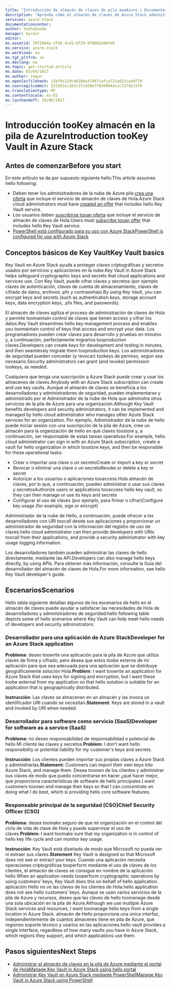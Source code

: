 ```yaml
---
title: "Introducción de almacén de claves de pila aaaAzure | Documentos de Microsoft"
description: "Aprenda cómo el almacén de claves de Azure Stack administra claves y secretos"
services: azure-stack
documentationcenter: 
author: SnehaGunda
manager: byronr
editor: 
ms.assetid: 70f1684a-3fbb-4cd1-bf29-9f9882e98fe9
ms.service: azure-stack
ms.workload: na
ms.tgt_pltfrm: na
ms.devlang: na
ms.topic: get-started-article
ms.date: 03/04/2017
ms.author: sngun
ms.openlocfilehash: 12bf9c219c4b2bba37467cafca721a632caa9f70
ms.sourcegitcommit: 523283cc1b3c37c428e77850964dc1c33742c5f0
ms.translationtype: MT
ms.contentlocale: es-ES
ms.lasthandoff: 10/06/2017
---
```

# <a name="introduction-tookey-vault-in-azure-stack"></a><span data-ttu-id="74df2-103">Introducción tooKey almacén en la pila de Azure</span><span class="sxs-lookup"><span data-stu-id="74df2-103">Introduction tooKey Vault in Azure Stack</span></span>

## <a name="before-you-start"></a><span data-ttu-id="74df2-104">Antes de comenzar</span><span class="sxs-lookup"><span data-stu-id="74df2-104">Before you start</span></span>
<span data-ttu-id="74df2-105">En este artículo se da por supuesto siguiente hello:</span><span class="sxs-lookup"><span data-stu-id="74df2-105">This article assumes hello following:</span></span>

* <span data-ttu-id="74df2-106">Deben tener los administradores de la nube de Azure pila [crea una oferta](azure-stack-create-offer.md) que incluye el servicio de almacén de claves de Hola.</span><span class="sxs-lookup"><span data-stu-id="74df2-106">Azure Stack cloud administrators must have [created an offer](azure-stack-create-offer.md) that includes hello Key Vault service.</span></span>  
* <span data-ttu-id="74df2-107">Los usuarios deben [suscribirse tooan oferta](azure-stack-subscribe-plan-provision-vm.md) que incluye el servicio de almacén de claves de Hola.</span><span class="sxs-lookup"><span data-stu-id="74df2-107">Users must [subscribe tooan offer](azure-stack-subscribe-plan-provision-vm.md) that includes hello Key Vault service.</span></span>  
* [<span data-ttu-id="74df2-108">PowerShell está configurado para su uso con Azure Stack</span><span class="sxs-lookup"><span data-stu-id="74df2-108">PowerShell is configured for use with Azure Stack</span></span>](azure-stack-powershell-configure-user.md) 
 
## <a name="key-vault-basics"></a><span data-ttu-id="74df2-109">Conceptos básicos de Key Vault</span><span class="sxs-lookup"><span data-stu-id="74df2-109">Key Vault basics</span></span>
<span data-ttu-id="74df2-110">Key Vault en Azure Stack ayuda a proteger claves criptográficas y secretos usados por servicios y aplicaciones en la nube.</span><span class="sxs-lookup"><span data-stu-id="74df2-110">Key Vault in Azure Stack helps safeguard cryptographic keys and secrets that cloud applications and services use.</span></span> <span data-ttu-id="74df2-111">Con Key Vault, puede cifrar claves y secretos (por ejemplo claves de autenticación, claves de cuenta de almacenamiento, claves de cifrado de datos, archivos .pfx y contraseñas).</span><span class="sxs-lookup"><span data-stu-id="74df2-111">By using Key Vault, you can encrypt keys and secrets (such as authentication keys, storage account keys, data encryption keys, .pfx files, and passwords).</span></span>

<span data-ttu-id="74df2-112">El almacén de claves agiliza el proceso de administración de claves de Hola y permite toomaintain control de claves que tienen acceso y cifrar los datos.</span><span class="sxs-lookup"><span data-stu-id="74df2-112">Key Vault streamlines hello key management process and enables you toomaintain control of keys that access and encrypt your data.</span></span> <span data-ttu-id="74df2-113">Los programadores pueden crear claves para desarrollo y pruebas en minutos y, a continuación, perfectamente migrarlos tooproduction claves.</span><span class="sxs-lookup"><span data-stu-id="74df2-113">Developers can create keys for development and testing in minutes, and then seamlessly migrate them tooproduction keys.</span></span> <span data-ttu-id="74df2-114">Los administradores de seguridad pueden conceder (y revocar) tookeys de permiso, según sea necesario.</span><span class="sxs-lookup"><span data-stu-id="74df2-114">Security administrators can grant (and revoke) permission tookeys, as needed.</span></span>

<span data-ttu-id="74df2-115">Cualquiera que tenga una suscripción a Azure Stack puede crear y usar los almacenes de claves.</span><span class="sxs-lookup"><span data-stu-id="74df2-115">Anybody with an Azure Stack subscription can create and use key vaults.</span></span> <span data-ttu-id="74df2-116">Aunque el almacén de claves se beneficia a los desarrolladores y administradores de seguridad, pueden implementarse y administrado por el Administrador de la nube de Hola que administra otros servicios de la pila de Azure para una organización.</span><span class="sxs-lookup"><span data-stu-id="74df2-116">Although Key Vault benefits developers and security administrators, it can be implemented and managed by hello cloud administrator who manages other Azure Stack services for an organization.</span></span> <span data-ttu-id="74df2-117">Por ejemplo, Administrador de la nube de hello puede iniciar sesión con una suscripción de la pila de Azure, cree un almacén para la organización de hello en qué claves toostore y, a continuación, ser responsable de estas tareas operativas:</span><span class="sxs-lookup"><span data-stu-id="74df2-117">For example, hello cloud administrator can sign in with an Azure Stack subscription, create a vault for hello organization in which toostore keys, and then be responsible for these operational tasks:</span></span>

* <span data-ttu-id="74df2-118">Crear o importar una clave o un secreto</span><span class="sxs-lookup"><span data-stu-id="74df2-118">Create or import a key or secret</span></span>
* <span data-ttu-id="74df2-119">Revocar o eliminar una clave o un secreto</span><span class="sxs-lookup"><span data-stu-id="74df2-119">Revoke or delete a key or secret</span></span>
* <span data-ttu-id="74df2-120">Autorizar a los usuarios o aplicaciones tooaccess Hola almacén de claves, por lo que, a continuación, pueden administrar o usar sus claves y secretos</span><span class="sxs-lookup"><span data-stu-id="74df2-120">Authorize users or applications tooaccess hello key vault, so they can   then manage or use its keys and secrets</span></span>
* <span data-ttu-id="74df2-121">Configurar el uso de claves (por ejemplo, para firmar o cifrar)</span><span class="sxs-lookup"><span data-stu-id="74df2-121">Configure key usage (for example, sign or encrypt)</span></span>

<span data-ttu-id="74df2-122">Administrador de la nube de Hello, a continuación, puede ofrecer a los desarrolladores con URI toocall desde sus aplicaciones y proporcionar un administrador de seguridad con la información del registro de uso de claves.</span><span class="sxs-lookup"><span data-stu-id="74df2-122">hello cloud administrator can then provide developers with URIs toocall from their applications, and provide a security administrator with key usage logging information.</span></span>

<span data-ttu-id="74df2-123">Los desarrolladores también pueden administrar las claves de hello directamente, mediante las API.</span><span class="sxs-lookup"><span data-stu-id="74df2-123">Developers can also manage hello keys directly, by using APIs.</span></span> <span data-ttu-id="74df2-124">Para obtener más información, consulte la Guía del desarrollador del almacén de claves de Hola.</span><span class="sxs-lookup"><span data-stu-id="74df2-124">For more information, see hello Key Vault developer's guide.</span></span>

## <a name="scenarios"></a><span data-ttu-id="74df2-125">Escenarios</span><span class="sxs-lookup"><span data-stu-id="74df2-125">Scenarios</span></span>
<span data-ttu-id="74df2-126">Hello tabla siguiente detallan algunos de los escenarios de hello en el almacén de claves puede ayudar a satisfacer las necesidades de Hola de desarrolladores y administradores de seguridad:</span><span class="sxs-lookup"><span data-stu-id="74df2-126">hello following table depicts some of hello scenarios where Key Vault can help meet hello needs of developers and security administrators:</span></span>

### <a name="developer-for-an-azure-stack-application"></a><span data-ttu-id="74df2-127">Desarrollador para una aplicación de Azure Stack</span><span class="sxs-lookup"><span data-stu-id="74df2-127">Developer for an Azure Stack application</span></span>
<span data-ttu-id="74df2-128">**Problema**: deseo toowrite una aplicación para la pila de Azure que utiliza claves de firma y cifrado, pero desea que estos toobe externo de mi aplicación para que sea adecuada para una aplicación que se distribuye geográficamente solución Hola.</span><span class="sxs-lookup"><span data-stu-id="74df2-128">**Problem**: I want toowrite an application for Azure Stack that uses keys for signing and encryption, but I want these toobe external from my application so that hello solution is suitable for an application that is geographically distributed.</span></span>

<span data-ttu-id="74df2-129">**Instrucción**: Las claves se almacenan en un almacén y las invoca un identificador URI cuando se necesitan.</span><span class="sxs-lookup"><span data-stu-id="74df2-129">**Statement**: Keys are stored in a vault and invoked by URI when needed.</span></span>

### <a name="developer-for-software-as-a-service-saas"></a><span data-ttu-id="74df2-130">Desarrollador para software como servicio (SaaS)</span><span class="sxs-lookup"><span data-stu-id="74df2-130">Developer for software as a service (SaaS)</span></span>
<span data-ttu-id="74df2-131">**Problema:** no deseo responsabilidad de responsabilidad o potencial de hello Mi cliente las claves y secretos.</span><span class="sxs-lookup"><span data-stu-id="74df2-131">**Problem:** I don’t want hello responsibility or potential liability for my customer's keys and secrets.</span></span>

<span data-ttu-id="74df2-132">**Instrucción**: Los clientes pueden importar sus propias claves a Azure Stack y administrarlas.</span><span class="sxs-lookup"><span data-stu-id="74df2-132">**Statement:** Customers can import their own keys into Azure Stack, and manage them.</span></span> <span data-ttu-id="74df2-133">Desea tooown de los clientes y administrar sus claves de modo que puedo concentrarse en hacer ¿qué hacer mejor, que proporciona características de software de hello principales.</span><span class="sxs-lookup"><span data-stu-id="74df2-133">I want customers tooown and manage their keys so that I can concentrate on doing what I do best, which is providing hello core software features.</span></span>

### <a name="chief-security-officer-cso"></a><span data-ttu-id="74df2-134">Responsable principal de la seguridad (CSO)</span><span class="sxs-lookup"><span data-stu-id="74df2-134">Chief Security Officer (CSO)</span></span>
<span data-ttu-id="74df2-135">**Problema:** desea toomake seguro de que mi organización en el control del ciclo de vida de clave de Hola y puede supervisar el uso de claves.</span><span class="sxs-lookup"><span data-stu-id="74df2-135">**Problem:** I want toomake sure that my organization is in control of hello key life cycle and can monitor key usage.</span></span>

<span data-ttu-id="74df2-136">**Instrucción**: Key Vault está diseñado de modo que Microsoft no pueda ver ni extraer sus claves.</span><span class="sxs-lookup"><span data-stu-id="74df2-136">**Statement** Key Vault is designed so that Microsoft does not see or extract your keys.</span></span>  <span data-ttu-id="74df2-137">Cuando una aplicación necesita operaciones criptográficas tooperform mediante el uso de claves de los clientes, el almacén de claves se consigue en nombre de la aplicación hello.</span><span class="sxs-lookup"><span data-stu-id="74df2-137">When an application needs tooperform cryptographic operations by using customers’ keys, Key Vault does this on behalf of hello application.</span></span> <span data-ttu-id="74df2-138">aplicación Hello no ve las claves de los clientes de Hola.</span><span class="sxs-lookup"><span data-stu-id="74df2-138">hello application does not see hello customers’ keys.</span></span>  <span data-ttu-id="74df2-139">Aunque se usan varios servicios de la pila de Azure y recursos, deseo que las claves de hello toomanage desde una sola ubicación en la pila de Azure.</span><span class="sxs-lookup"><span data-stu-id="74df2-139">Although we use multiple Azure Stack services and resources, I want toomanage hello keys from a single location in Azure Stack.</span></span> <span data-ttu-id="74df2-140">almacén de Hello proporciona una única interfaz, independientemente de cuántos almacenes tiene en pila de Azure, qué regiones soporte técnico y usarlos en las aplicaciones.</span><span class="sxs-lookup"><span data-stu-id="74df2-140">hello vault provides a single interface, regardless of how many vaults you have in Azure Stack, which regions they support, and which applications use them.</span></span>

## <a name="next-steps"></a><span data-ttu-id="74df2-141">Pasos siguientes</span><span class="sxs-lookup"><span data-stu-id="74df2-141">Next Steps</span></span>

* [<span data-ttu-id="74df2-142">Administrar el almacén de claves en la pila de Azure mediante el portal de Hola</span><span class="sxs-lookup"><span data-stu-id="74df2-142">Manage Key Vault in Azure Stack using hello portal</span></span>](azure-stack-kv-manage-portal.md)  
* [<span data-ttu-id="74df2-143">Administrar Key Vault en Azure Stack mediante PowerShell</span><span class="sxs-lookup"><span data-stu-id="74df2-143">Manage Key Vault in Azure Stack using PowerShell</span></span>](azure-stack-kv-manage-powershell.md)
